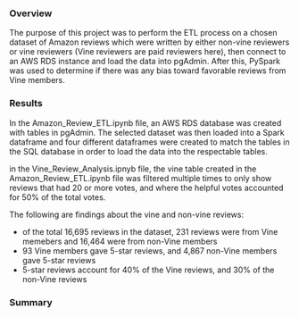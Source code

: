 ### Overview 
The purpose of this project was to perform the ETL process on a chosen dataset of Amazon reviews which were written by either non-vine reviewers or vine reviewers (Vine reviewers are paid reviewers here), then connect to an AWS RDS instance and load the data into pgAdmin. After this, PySpark was used to determine if there was any bias toward favorable reviews from Vine members.

### Results 
In the Amazon_Review_ETL.ipynb file, an AWS RDS database was created with tables in pgAdmin. The selected dataset was then loaded into a Spark dataframe and four different dataframes were created to match the tables in the SQL database in order to load the data into the respectable tables. 

in the Vine_Review_Analysis.ipnyb file, the vine table created in the Amazon_Review_ETL.ipynb file was filtered multiple times to only show reviews that had 20 or more votes, and where the helpful votes accounted for 50% of the total votes. 

The following are findings about the vine and non-vine reviews:
- of the total 16,695 reviews in the dataset, 231 reviews were from Vine memebers and 16,464 were from non-Vine members 
- 93 Vine members gave 5-star reviews, and 4,867 non-Vine members gave 5-star reviews
- 5-star reviews account for 40% of the Vine reviews, and 30% of the non-Vine reviews 

### Summary 
